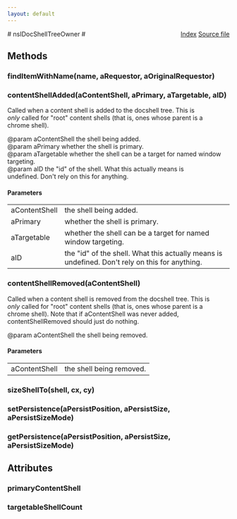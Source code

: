 ```yaml
---
layout: default
---
```

<div class='links' style='float:right'><a href="../index.html">Index</a>
<a href="http://dxr.mozilla.org/mozilla-central/source/docshell/base/nsIDocShellTreeOwner.idl">Source file</a>
</div>
# nsIDocShellTreeOwner #

## Methods ##

### findItemWithName(name, aRequestor, aOriginalRequestor) ###

### contentShellAdded(aContentShell, aPrimary, aTargetable, aID) ###
  
Called when a content shell is added to the docshell tree.  This is  
_only_ called for "root" content shells (that is, ones whose parent is a  
chrome shell).  
  
@param aContentShell the shell being added.  
@param aPrimary whether the shell is primary.  
@param aTargetable whether the shell can be a target for named window  
				targeting.  
@param aID the "id" of the shell.  What this actually means is  
		undefined. Don't rely on this for anything.  
  

#### Parameters ####

<table>

<tr>
<td>aContentShell</td>
<td>the shell being added.  
</td>
</tr>

<tr>
<td>aPrimary</td>
<td>whether the shell is primary.  
</td>
</tr>

<tr>
<td>aTargetable</td>
<td>whether the shell can be a target for named window  
				targeting.  
</td>
</tr>

<tr>
<td>aID</td>
<td>the "id" of the shell.  What this actually means is  
		undefined. Don't rely on this for anything.  
</td>
</tr>

</table>

### contentShellRemoved(aContentShell) ###
  
Called when a content shell is removed from the docshell tree.  This is  
_only_ called for "root" content shells (that is, ones whose parent is a  
chrome shell).  Note that if aContentShell was never added,  
contentShellRemoved should just do nothing.  
  
@param aContentShell the shell being removed.  
  

#### Parameters ####

<table>

<tr>
<td>aContentShell</td>
<td>the shell being removed.  
</td>
</tr>

</table>

### sizeShellTo(shell, cx, cy) ###

### setPersistence(aPersistPosition, aPersistSize, aPersistSizeMode) ###

### getPersistence(aPersistPosition, aPersistSize, aPersistSizeMode) ###

## Attributes ##

### primaryContentShell ###

### targetableShellCount ###
